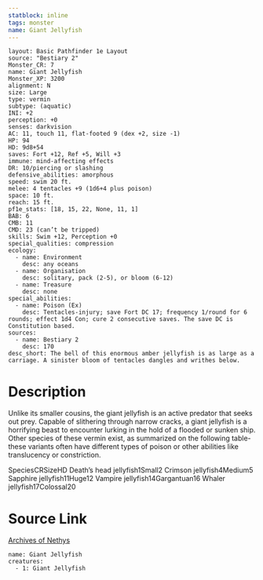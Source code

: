 ```yaml
---
statblock: inline
tags: monster
name: Giant Jellyfish
---
```

```statblock
layout: Basic Pathfinder 1e Layout
source: "Bestiary 2"
Monster_CR: 7
name: Giant Jellyfish
Monster_XP: 3200
alignment: N
size: Large
type: vermin
subtype: (aquatic)
INI: +2
perception: +0
senses: darkvision
AC: 11, touch 11, flat-footed 9 (dex +2, size -1)
HP: 94
HD: 9d8+54
saves: Fort +12, Ref +5, Will +3
immune: mind-affecting effects
DR: 10/piercing or slashing
defensive_abilities: amorphous
speed: swim 20 ft.
melee: 4 tentacles +9 (1d6+4 plus poison)
space: 10 ft.
reach: 15 ft.
pf1e_stats: [18, 15, 22, None, 11, 1]
BAB: 6
CMB: 11
CMD: 23 (can’t be tripped)
skills: Swim +12, Perception +0
special_qualities: compression
ecology:
  - name: Environment
    desc: any oceans
  - name: Organisation
    desc: solitary, pack (2-5), or bloom (6-12)
  - name: Treasure
    desc: none
special_abilities:
  - name: Poison (Ex)
    desc: Tentacles-injury; save Fort DC 17; frequency 1/round for 6 rounds; effect 1d4 Con; cure 2 consecutive saves. The save DC is Constitution based.
sources:
  - name: Bestiary 2
    desc: 170
desc_short: The bell of this enormous amber jellyfish is as large as a carriage. A sinister bloom of tentacles dangles and writhes below.
```
# Description
Unlike its smaller cousins, the giant jellyfish is an active predator that seeks out prey. Capable of slithering through narrow cracks, a giant jellyfish is a horrifying beast to encounter lurking in the hold of a flooded or sunken ship. Other species of these vermin exist, as summarized on the following table-these variants often have different types of poison or other abilities like translucency or constriction. 

 SpeciesCRSizeHD Death’s head jellyfish1Small2 Crimson jellyfish4Medium5 Sapphire jellyfish11Huge12 Vampire jellyfish14Gargantuan16 Whaler jellyfish17Colossal20
# Source Link
[Archives of Nethys](https://aonprd.com/MonsterDisplay.aspx?ItemName=Giant%20Jellyfish)
```encounter-table
name: Giant Jellyfish
creatures:
  - 1: Giant Jellyfish
```
